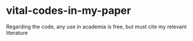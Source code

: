 # vital-codes-in-my-paper
Regarding the code, any use in academia is free, but must cite my relevant literature

